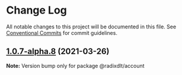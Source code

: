 # Change Log

All notable changes to this project will be documented in this file.
See [Conventional Commits](https://conventionalcommits.org) for commit guidelines.

## [1.0.7-alpha.8](https://github.com/radixdlt/radixdlt-javascript/compare/@radixdlt/account@1.0.7-alpha.2...@radixdlt/account@1.0.7-alpha.8) (2021-03-26)

**Note:** Version bump only for package @radixdlt/account

